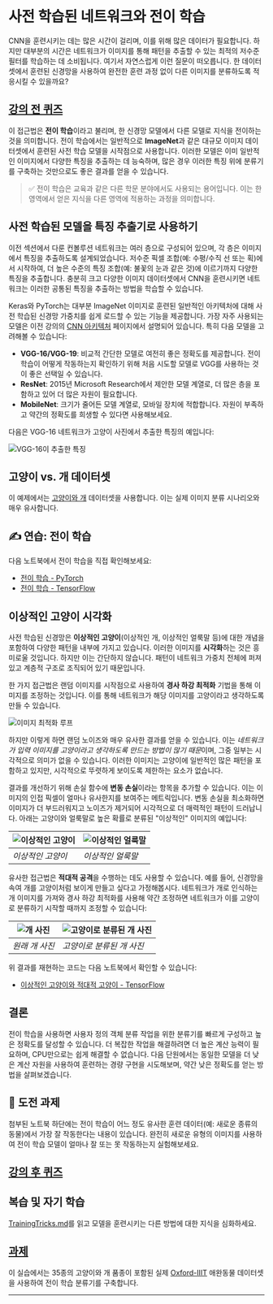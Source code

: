 <!--
CO_OP_TRANSLATOR_METADATA:
{
  "original_hash": "178c0b5ee5395733eb18aec51e71a0a9",
  "translation_date": "2025-09-23T13:18:28+00:00",
  "source_file": "lessons/4-ComputerVision/08-TransferLearning/README.md",
  "language_code": "ko"
}
-->
# 사전 학습된 네트워크와 전이 학습

CNN을 훈련시키는 데는 많은 시간이 걸리며, 이를 위해 많은 데이터가 필요합니다. 하지만 대부분의 시간은 네트워크가 이미지를 통해 패턴을 추출할 수 있는 최적의 저수준 필터를 학습하는 데 소비됩니다. 여기서 자연스럽게 이런 질문이 떠오릅니다. 한 데이터셋에서 훈련된 신경망을 사용하여 완전한 훈련 과정 없이 다른 이미지를 분류하도록 적응시킬 수 있을까요?

## [강의 전 퀴즈](https://ff-quizzes.netlify.app/en/ai/quiz/15)

이 접근법은 **전이 학습**이라고 불리며, 한 신경망 모델에서 다른 모델로 지식을 전이하는 것을 의미합니다. 전이 학습에서는 일반적으로 **ImageNet**과 같은 대규모 이미지 데이터셋에서 훈련된 사전 학습 모델을 시작점으로 사용합니다. 이러한 모델은 이미 일반적인 이미지에서 다양한 특징을 추출하는 데 능숙하며, 많은 경우 이러한 특징 위에 분류기를 구축하는 것만으로도 좋은 결과를 얻을 수 있습니다.

> ✅ 전이 학습은 교육과 같은 다른 학문 분야에서도 사용되는 용어입니다. 이는 한 영역에서 얻은 지식을 다른 영역에 적용하는 과정을 의미합니다.

## 사전 학습된 모델을 특징 추출기로 사용하기

이전 섹션에서 다룬 컨볼루션 네트워크는 여러 층으로 구성되어 있으며, 각 층은 이미지에서 특징을 추출하도록 설계되었습니다. 저수준 픽셀 조합(예: 수평/수직 선 또는 획)에서 시작하여, 더 높은 수준의 특징 조합(예: 불꽃의 눈과 같은 것)에 이르기까지 다양한 특징을 추출합니다. 충분히 크고 다양한 이미지 데이터셋에서 CNN을 훈련시키면 네트워크는 이러한 공통된 특징을 추출하는 방법을 학습할 수 있습니다.

Keras와 PyTorch는 대부분 ImageNet 이미지로 훈련된 일반적인 아키텍처에 대해 사전 학습된 신경망 가중치를 쉽게 로드할 수 있는 기능을 제공합니다. 가장 자주 사용되는 모델은 이전 강의의 [CNN 아키텍처](../07-ConvNets/CNN_Architectures.md) 페이지에서 설명되어 있습니다. 특히 다음 모델을 고려해볼 수 있습니다:

* **VGG-16/VGG-19**: 비교적 간단한 모델로 여전히 좋은 정확도를 제공합니다. 전이 학습이 어떻게 작동하는지 확인하기 위해 처음 시도할 모델로 VGG를 사용하는 것이 좋은 선택일 수 있습니다.
* **ResNet**: 2015년 Microsoft Research에서 제안한 모델 계열로, 더 많은 층을 포함하고 있어 더 많은 자원이 필요합니다.
* **MobileNet**: 크기가 줄어든 모델 계열로, 모바일 장치에 적합합니다. 자원이 부족하고 약간의 정확도를 희생할 수 있다면 사용해보세요.

다음은 VGG-16 네트워크가 고양이 사진에서 추출한 특징의 예입니다:

![VGG-16이 추출한 특징](../../../../../translated_images/features.6291f9c7ba3a0b951af88fc9864632b9115365410765680680d30c927dd67354.ko.png)

## 고양이 vs. 개 데이터셋

이 예제에서는 [고양이와 개](https://www.microsoft.com/download/details.aspx?id=54765&WT.mc_id=academic-77998-cacaste) 데이터셋을 사용합니다. 이는 실제 이미지 분류 시나리오와 매우 유사합니다.

## ✍️ 연습: 전이 학습

다음 노트북에서 전이 학습을 직접 확인해보세요:

* [전이 학습 - PyTorch](TransferLearningPyTorch.ipynb)
* [전이 학습 - TensorFlow](TransferLearningTF.ipynb)

## 이상적인 고양이 시각화

사전 학습된 신경망은 **이상적인 고양이**(이상적인 개, 이상적인 얼룩말 등)에 대한 개념을 포함하여 다양한 패턴을 내부에 가지고 있습니다. 이러한 이미지를 **시각화**하는 것은 흥미로울 것입니다. 하지만 이는 간단하지 않습니다. 패턴이 네트워크 가중치 전체에 퍼져 있고 계층적 구조로 조직되어 있기 때문입니다.

한 가지 접근법은 랜덤 이미지를 시작점으로 사용하여 **경사 하강 최적화** 기법을 통해 이미지를 조정하는 것입니다. 이를 통해 네트워크가 해당 이미지를 고양이라고 생각하도록 만들 수 있습니다.

![이미지 최적화 루프](../../../../../translated_images/ideal-cat-loop.999fbb8ff306e044f997032f4eef9152b453e6a990e449bbfb107de2493cc37e.ko.png)

하지만 이렇게 하면 랜덤 노이즈와 매우 유사한 결과를 얻을 수 있습니다. 이는 *네트워크가 입력 이미지를 고양이라고 생각하도록 만드는 방법이 많기 때문*이며, 그중 일부는 시각적으로 의미가 없을 수 있습니다. 이러한 이미지는 고양이에 일반적인 많은 패턴을 포함하고 있지만, 시각적으로 뚜렷하게 보이도록 제한하는 요소가 없습니다.

결과를 개선하기 위해 손실 함수에 **변동 손실**이라는 항목을 추가할 수 있습니다. 이는 이미지의 인접 픽셀이 얼마나 유사한지를 보여주는 메트릭입니다. 변동 손실을 최소화하면 이미지가 더 부드러워지고 노이즈가 제거되어 시각적으로 더 매력적인 패턴이 드러납니다. 아래는 고양이와 얼룩말로 높은 확률로 분류된 "이상적인" 이미지의 예입니다:

![이상적인 고양이](../../../../../translated_images/ideal-cat.203dd4597643d6b0bd73038b87f9c0464322725e3a06ab145d25d4a861c70592.ko.png) | ![이상적인 얼룩말](../../../../../translated_images/ideal-zebra.7f70e8b54ee15a7a314000bb5df38a6cfe086ea04d60df4d3ef313d046b98a2b.ko.png)
-----|-----
*이상적인 고양이* | *이상적인 얼룩말*

유사한 접근법은 **적대적 공격**을 수행하는 데도 사용할 수 있습니다. 예를 들어, 신경망을 속여 개를 고양이처럼 보이게 만들고 싶다고 가정해봅시다. 네트워크가 개로 인식하는 개 이미지를 가져와 경사 하강 최적화를 사용해 약간 조정하면 네트워크가 이를 고양이로 분류하기 시작할 때까지 조정할 수 있습니다:

![개 사진](../../../../../translated_images/original-dog.8f68a67d2fe0911f33041c0f7fce8aa4ea919f9d3917ec4b468298522aeb6356.ko.png) | ![고양이로 분류된 개 사진](../../../../../translated_images/adversarial-dog.d9fc7773b0142b89752539bfbf884118de845b3851c5162146ea0b8809fc820f.ko.png)
-----|-----
*원래 개 사진* | *고양이로 분류된 개 사진*

위 결과를 재현하는 코드는 다음 노트북에서 확인할 수 있습니다:

* [이상적인 고양이와 적대적 고양이 - TensorFlow](AdversarialCat_TF.ipynb)

## 결론

전이 학습을 사용하면 사용자 정의 객체 분류 작업을 위한 분류기를 빠르게 구성하고 높은 정확도를 달성할 수 있습니다. 더 복잡한 작업을 해결하려면 더 높은 계산 능력이 필요하며, CPU만으로는 쉽게 해결할 수 없습니다. 다음 단원에서는 동일한 모델을 더 낮은 계산 자원을 사용하여 훈련하는 경량 구현을 시도해보며, 약간 낮은 정확도를 얻는 방법을 살펴보겠습니다.

## 🚀 도전 과제

첨부된 노트북 하단에는 전이 학습이 어느 정도 유사한 훈련 데이터(예: 새로운 종류의 동물)에서 가장 잘 작동한다는 내용이 있습니다. 완전히 새로운 유형의 이미지를 사용하여 전이 학습 모델이 얼마나 잘 또는 못 작동하는지 실험해보세요.

## [강의 후 퀴즈](https://ff-quizzes.netlify.app/en/ai/quiz/16)

## 복습 및 자기 학습

[TrainingTricks.md](TrainingTricks.md)를 읽고 모델을 훈련시키는 다른 방법에 대한 지식을 심화하세요.

## [과제](lab/README.md)

이 실습에서는 35종의 고양이와 개 품종이 포함된 실제 [Oxford-IIIT](https://www.robots.ox.ac.uk/~vgg/data/pets/) 애완동물 데이터셋을 사용하여 전이 학습 분류기를 구축합니다.

---


